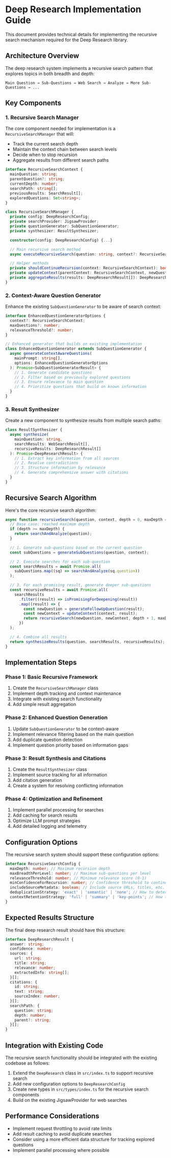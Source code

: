 # Deep Research Implementation Guide

This document provides technical details for implementing the recursive search mechanism required for the Deep Research library.

## Architecture Overview

The deep research system implements a recursive search pattern that explores topics in both breadth and depth:

```
Main Question → Sub-Questions → Web Search → Analyze → More Sub-Questions → ...
```

## Key Components

### 1. Recursive Search Manager

The core component needed for implementation is a `RecursiveSearchManager` that will:

- Track the current search depth
- Maintain the context chain between search levels
- Decide when to stop recursion
- Aggregate results from different search paths

```typescript
interface RecursiveSearchContext {
  mainQuestion: string;
  parentQuestion?: string;
  currentDepth: number;
  searchPath: string[];
  previousResults: SearchResult[];
  exploredQuestions: Set<string>;
}

class RecursiveSearchManager {
  private config: DeepResearchConfig;
  private searchProvider: JigsawProvider;
  private questionGenerator: SubQuestionGenerator;
  private synthesizer: ResultSynthesizer;

  constructor(config: DeepResearchConfig) {...}

  // Main recursive search method
  async executeRecursiveSearch(question: string, context?: RecursiveSearchContext): Promise<DeepResearchResult>;

  // Helper methods
  private shouldContinueRecursion(context: RecursiveSearchContext): boolean;
  private updateContext(parentContext: RecursiveSearchContext, newQuestion: string): RecursiveSearchContext;
  private aggregateResults(results: DeepResearchResult[]): DeepResearchResult;
}
```

### 2. Context-Aware Question Generator

Enhance the existing `SubQuestionGenerator` to be aware of search context:

```typescript
interface EnhancedQuestionGeneratorOptions {
  context?: RecursiveSearchContext;
  maxQuestions?: number;
  relevanceThreshold?: number;
}

// Enhanced generator that builds on existing implementation
class EnhancedQuestionGenerator extends SubQuestionGenerator {
  async generateContextAwareQuestions(
    mainPrompt: string[],
    options: EnhancedQuestionGeneratorOptions
  ): Promise<SubQuestionGeneratorResult> {
    // 1. Generate candidate questions
    // 2. Filter based on previously explored questions
    // 3. Ensure relevance to main question
    // 4. Prioritize questions that build on known information
  }
}
```

### 3. Result Synthesizer

Create a new component to synthesize results from multiple search paths:

```typescript
class ResultSynthesizer {
  async synthesize(
    mainQuestion: string,
    searchResults: WebSearchResult[],
    recursiveResults: DeepResearchResult[]
  ): Promise<DeepResearchResult> {
    // 1. Extract key information from all sources
    // 2. Resolve contradictions
    // 3. Structure information by relevance
    // 4. Generate comprehensive answer with citations
  }
}
```

## Recursive Search Algorithm

Here's the core recursive search algorithm:

```typescript
async function recursiveSearch(question, context, depth = 0, maxDepth = 3) {
  // Base case: reached maximum depth
  if (depth >= maxDepth) {
    return searchAndAnalyze(question);
  }

  // 1. Generate sub-questions based on the current question
  const subQuestions = generateSubQuestions(question, context);

  // 2. Execute searches for each sub-question
  const searchResults = await Promise.all(
    subQuestions.map((sq) => searchAndAnalyze(sq.question))
  );

  // 3. For each promising result, generate deeper sub-questions
  const recursiveResults = await Promise.all(
    searchResults
      .filter((result) => isPromisingForDeepening(result))
      .map((result) => {
        const newQuestion = generateFollowUpQuestion(result);
        const newContext = updateContext(context, result);
        return recursiveSearch(newQuestion, newContext, depth + 1, maxDepth);
      })
  );

  // 4. Combine all results
  return synthesizeResults(question, searchResults, recursiveResults);
}
```

## Implementation Steps

### Phase 1: Basic Recursive Framework

1. Create the `RecursiveSearchManager` class
2. Implement depth tracking and context maintenance
3. Integrate with existing search functionality
4. Add simple result aggregation

### Phase 2: Enhanced Question Generation

1. Update `SubQuestionGenerator` to be context-aware
2. Implement relevance filtering based on the main question
3. Add duplicate question detection
4. Implement question priority based on information gaps

### Phase 3: Result Synthesis and Citations

1. Create the `ResultSynthesizer` class
2. Implement source tracking for all information
3. Add citation generation
4. Create a system for resolving conflicting information

### Phase 4: Optimization and Refinement

1. Implement parallel processing for searches
2. Add caching for search results
3. Optimize LLM prompt strategies
4. Add detailed logging and telemetry

## Configuration Options

The recursive search system should support these configuration options:

```typescript
interface RecursiveSearchConfig {
  maxDepth: number; // Maximum recursion depth
  maxBreadthPerLevel: number; // Maximum sub-questions per level
  relevanceThreshold: number; // Minimum relevance score (0-1)
  minConfidenceForRecursion: number; // Confidence threshold to continue recursion
  includeSourceMetadata: boolean; // Include source URLs, titles, etc.
  deduplicationStrategy: 'exact' | 'semantic' | 'none'; // How to detect duplicates
  contextRetentionStrategy: 'full' | 'summary' | 'key-points'; // How to pass context
}
```

## Expected Results Structure

The final deep research result should have this structure:

```typescript
interface DeepResearchResult {
  answer: string;
  confidence: number;
  sources: {
    url: string;
    title: string;
    relevance: number;
    extractedInfo: string[];
  }[];
  citations: {
    id: string;
    text: string;
    sourceIndex: number;
  }[];
  searchPath: {
    question: string;
    depth: number;
    parent?: string;
  }[];
}
```

## Integration with Existing Code

The recursive search functionality should be integrated with the existing codebase as follows:

1. Extend the `DeepResearch` class in `src/index.ts` to support recursive search
2. Add new configuration options to `DeepResearchConfig`
3. Create new types in `src/types/index.ts` for the recursive search components
4. Build on the existing JigsawProvider for web searches

## Performance Considerations

- Implement request throttling to avoid rate limits
- Add result caching to avoid duplicate searches
- Consider using a more efficient data structure for tracking explored questions
- Implement parallel processing where possible
